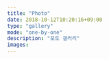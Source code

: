 ```yaml
---
title: "Photo"
date: 2018-10-12T10:20:16+09:00
type: "gallery"
mode: "one-by-one"
description: "포토 갤러리"
images:
---
```

